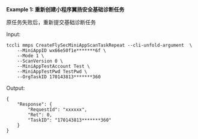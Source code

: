 **Example 1: 重新创建小程序翼扬安全基础诊断任务**

原任务失败后，重新提交基础诊断任务

Input: 

```
tccli mmps CreateFlySecMiniAppScanTaskRepeat --cli-unfold-argument  \
    --MiniAppID wx66e50f1e*******6f \
    --Mode 1 \
    --ScanVersion 0 \
    --MiniAppTestAccount Test \
    --MiniAppTestPwd TestPwd \
    --OrgTaskID 170143813*******360
```

Output: 
```
{
    "Response": {
        "RequestId": "xxxxxx",
        "Ret": 0,
        "TaskID": "170143813*******360"
    }
}
```

